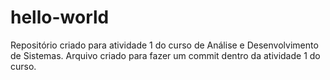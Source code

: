 # hello-world
Repositório criado para atividade 1 do curso de Análise e Desenvolvimento de Sistemas.
Arquivo criado para fazer um commit dentro da atividade 1 do curso.
